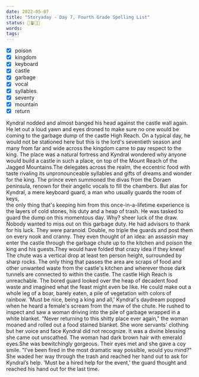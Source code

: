 ```yaml
---
date: 2022-05-07
title: "Storyaday - Day 7, Fourth Grade Spelling List"
status: 🌱🪴🌲🍇
words:
tags:
---
```

- [x] poison  
- [x] kingdom  
- [x] keyboard  
- [x] castle  
- [x] garbage  
- [x] vocal  
- [x] syllables  
- [x] seventy  
- [x] mountain  
- [x] return

Kyndral nodded and almost banged his head against the castle wall again. 
He let out a loud yawn and eyes droned to make sure no one would be coming 
to the garbage dump of the castle High Reach. On a typical day, he would not
 be stationed here but this is the lord's seventieth season and many from far 
and wide across the kingdom came to pay respect to the king. The place was a 
natural fortress and Kyndral wondered why anyone would build a castle in such 
a place, on top of the Mount Reach of the Jagged Mountains.The delegates across 
the realm, the eccentric food with taste rivaling its unpronounceable syllables 
and gifts of dreams and wonder for the king. The prince even summoned the divas 
from the Doraen peninsula, renown for their angelic vocals to fill the chambers.
But alas for Kyndral, a mere keyboard guard, a man who usually guards the room of keys,  
the only thing that's keeping him from this once-in-a-lifetime experience is the 
layers of cold stones, his duty and a heap of trash. He was tasked to guard the 
dump on this momentous day. Why? sheer luck of the draw. Nobody wanted to miss 
out on this garbage duty. He had advisors to thank for his luck. 
They were paranoid. 
Double, no triple the guards and post them on every nook and cranny. 
They even thought of an idea: an assassin may enter the castle through the garbage 
chute up to the kitchen and poison the king and his guests.They would have folded 
that crazy idea if they knew! The chute was a vertical drop at least ten person height, 
surrounded by sharp rocks. The only thing that passes the area are scraps of food 
and other unwanted waste from the castle's kitchen and wherever those dark tunnels 
are connected to within the castle. The castle High Reach is unreachable.
The bored guard looked over the heap of decadent food waste and imagined what the 
feast might even be like. He could make out a whole leg of a boar, barely eaten, 
a pile of vegetation with colors of rainbow.
'Must be nice, being a king and all,' Kyndral's daydream popped when he heard a 
female's scream from the maw of the chute. He rushed to inspect and saw a woman 
driving into the pile of garbage wrapped in a white blanket.
"Never returning to this shitty place ever again," the woman moaned and rolled out
 a food stained blanket. She wore servants' clothing but her voice and face Kyndral 
did not recognize. It was a divine blessing she came out unscathed. The woman had 
dark brown hair with emerald eyes.She was bewitchingly gorgeous. 
Their eyes met and she gave a coy smile.
"I've been fired in the most dramatic way possible, would you mind?" She waded her 
way through the trash and reached her hand out to ask for Kyndral’s help. 
'Must be a hired help for the event,' the guard thought and reached his hand out for the last time.
